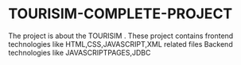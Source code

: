 # TOURISIM-COMPLETE-PROJECT
The project  is about the TOURISIM .
These project contains frontend technologies like HTML,CSS,JAVASCRIPT,XML related files
Backend technologies like JAVASCRIPTPAGES,JDBC

